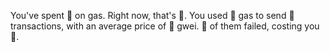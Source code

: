 You've spent 🤔 on gas. Right now, that's 🤔. You used 🤔 gas to send 🤔 transactions, with an average price of 🤔 gwei. 🤔 of them failed, costing you 🤔.